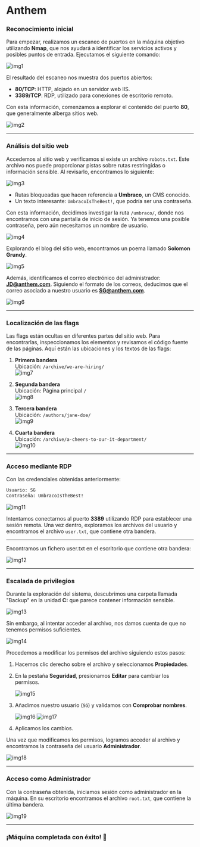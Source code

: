 # Anthem

### Reconocimiento inicial

Para empezar, realizamos un escaneo de puertos en la máquina objetivo utilizando **Nmap**, que nos ayudará a identificar los servicios activos y posibles puntos de entrada. Ejecutamos el siguiente comando:

![img1](./img/1.png)

El resultado del escaneo nos muestra dos puertos abiertos:

- **80/TCP**: HTTP, alojado en un servidor web IIS.
- **3389/TCP**: RDP, utilizado para conexiones de escritorio remoto.

Con esta información, comenzamos a explorar el contenido del puerto **80**, que generalmente alberga sitios web.

![img2](./img/2.png)

---

### Análisis del sitio web

Accedemos al sitio web y verificamos si existe un archivo `robots.txt`. Este archivo nos puede proporcionar pistas sobre rutas restringidas o información sensible. Al revisarlo, encontramos lo siguiente:

![img3](./img/3.png)

- Rutas bloqueadas que hacen referencia a **Umbraco**, un CMS conocido.
- Un texto interesante: `UmbracoIsTheBest!`, que podría ser una contraseña.

Con esta información, decidimos investigar la ruta `/umbraco/`, donde nos encontramos con una pantalla de inicio de sesión. Ya tenemos una posible contraseña, pero aún necesitamos un nombre de usuario.

![img4](./img/4.png)

Explorando el blog del sitio web, encontramos un poema llamado **Solomon Grundy**. 

![img5](./img/5.png)

Además, identificamos el correo electrónico del administrador: **JD@anthem.com**. Siguiendo el formato de los correos, deducimos que el correo asociado a nuestro usuario es **SG@anthem.com**.

![img6](./img/6.png)

---

### Localización de las flags

Las flags están ocultas en diferentes partes del sitio web. Para encontrarlas, inspeccionamos los elementos y revisamos el código fuente de las páginas. Aquí están las ubicaciones y los textos de las flags:

1. **Primera bandera**  
   Ubicación: `/archive/we-are-hiring/`  
   ![img7](./img/7.png)

2. **Segunda bandera**  
   Ubicación: Página principal `/`  
   ![img8](./img/8.png)

3. **Tercera bandera**  
   Ubicación: `/authors/jane-doe/`  
   ![img9](./img/9.png)

4. **Cuarta bandera**  
   Ubicación: `/archive/a-cheers-to-our-it-department/`  
   ![img10](./img/10.png)

---

### Acceso mediante RDP

Con las credenciales obtenidas anteriormente:

```txt
Usuario: SG
Contraseña: UmbracoIsTheBest!
```

![img11](./img/11.png)

Intentamos conectarnos al puerto **3389** utilizando RDP para establecer una sesión remota. Una vez dentro, exploramos los archivos del usuario y encontramos el archivo `user.txt`, que contiene otra bandera.

---

Encontramos un fichero user.txt en el escritorio que contiene otra bandera:

![img12](./img/12.png)


---

### Escalada de privilegios

Durante la exploración del sistema, descubrimos una carpeta llamada "Backup" en la unidad **C:** que parece contener información sensible.

![img13](./img/13.png)

Sin embargo, al intentar acceder al archivo, nos damos cuenta de que no tenemos permisos suficientes.

![img14](./img/14.png)

Procedemos a modificar los permisos del archivo siguiendo estos pasos:
1. Hacemos clic derecho sobre el archivo y seleccionamos **Propiedades**.
2. En la pestaña **Seguridad**, presionamos **Editar** para cambiar los permisos.
    
    ![img15](./img/15.png)

3. Añadimos nuestro usuario (`SG`) y validamos con **Comprobar nombres**.

    ![img16](./img/16.png)
    ![img17](./img/17.png)
4. Aplicamos los cambios.

Una vez que modificamos los permisos, logramos acceder al archivo y encontramos la contraseña del usuario **Administrador**.

![img18](./img/18.png)

---

### Acceso como Administrador

Con la contraseña obtenida, iniciamos sesión como administrador en la máquina. En su escritorio encontramos el archivo `root.txt`, que contiene la última bandera.

![img19](./img/19.png)

---

### ¡Máquina completada con éxito! 🎉